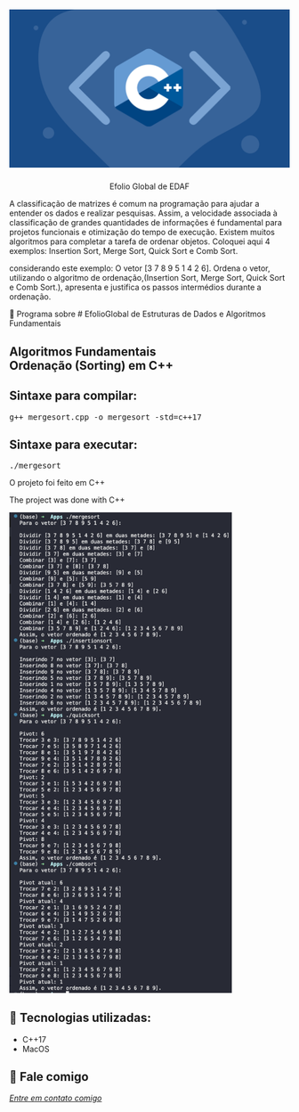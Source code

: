 <h1 align="center">
    <img width="600" src="cplusplus.png" />
</h1>


<p align="center">
Efolio Global de EDAF
  
A classificação de matrizes é comum na programação para ajudar a entender os dados e realizar pesquisas. Assim, a velocidade associada à classificação de grandes quantidades de informações é fundamental para projetos funcionais e otimização do tempo de execução. Existem muitos algoritmos para completar a tarefa de ordenar objetos.
Coloquei aqui 4 exemplos:
Insertion Sort, Merge Sort, Quick Sort e Comb Sort.

considerando este exemplo:
O vetor [3 7 8 9 5 1 4 2 6]. Ordena o vetor, utilizando o algoritmo de ordenação,(Insertion Sort, Merge Sort, Quick Sort e Comb Sort.), apresenta e justifica os passos intermédios durante a ordenação.

</p>

📌 Programa sobre # EfolioGlobal de Estruturas de Dados e Algoritmos Fundamentais

Algoritmos Fundamentais </br>
 Ordenação (Sorting) em C++
------------------

## Sintaxe para compilar:

<pre>g++ mergesort.cpp -o mergesort -std=c++17</pre>

## Sintaxe para executar:
<pre>./mergesort </pre>


O projeto foi feito em C++


The project was done with C++


<img width="400" src="tela.png" alt="page-home">


🔧 Tecnologias utilizadas:
------------------

- C++17
- MacOS

💬 Fale comigo
------------------
[*Entre em contato comigo*](https://www.linkedin.com/in/ivo-baptista-3712144/)

